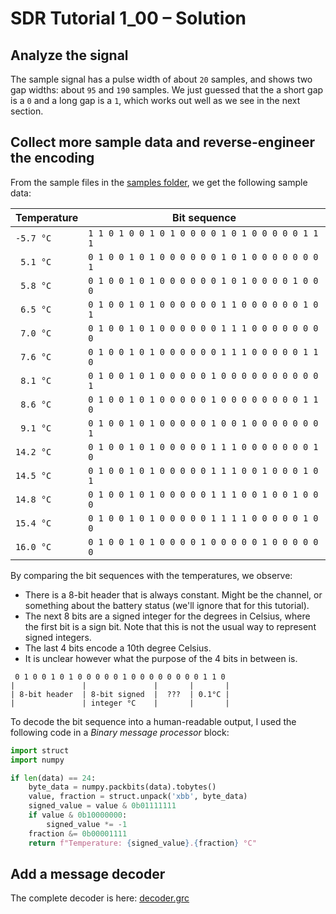 # SDR Tutorial 1\_00 – Solution

## Analyze the signal

The sample signal has a pulse width of about `20` samples, and shows two gap widths: about `95` and `190` samples.
We just guessed that the a short gap is a `0` and a long gap is a `1`, which works out well as we see in the next section.

## Collect more sample data and reverse-engineer the encoding

From the sample files in the [samples folder](samples), we get the following sample data:

| Temperature | Bit sequence                                      |
| ----------- | ------------------------------------------------- |
| `-5.7 °C`   | `1 1 0 1 0 0 1 0 1 0 0 0 0 1 0 1 0 0 0 0 0 1 1 1` |
| ` 5.1 °C`   | `0 1 0 0 1 0 1 0 0 0 0 0 0 1 0 1 0 0 0 0 0 0 0 1` |
| ` 5.8 °C`   | `0 1 0 0 1 0 1 0 0 0 0 0 0 1 0 1 0 0 0 0 1 0 0 0` |
| ` 6.5 °C`   | `0 1 0 0 1 0 1 0 0 0 0 0 0 1 1 0 0 0 0 0 0 1 0 1` |
| ` 7.0 °C`   | `0 1 0 0 1 0 1 0 0 0 0 0 0 1 1 1 0 0 0 0 0 0 0 0` |
| ` 7.6 °C`   | `0 1 0 0 1 0 1 0 0 0 0 0 0 1 1 1 0 0 0 0 0 1 1 0` |
| ` 8.1 °C`   | `0 1 0 0 1 0 1 0 0 0 0 0 1 0 0 0 0 0 0 0 0 0 0 1` |
| ` 8.6 °C`   | `0 1 0 0 1 0 1 0 0 0 0 0 1 0 0 0 0 0 0 0 0 1 1 0` |
| ` 9.1 °C`   | `0 1 0 0 1 0 1 0 0 0 0 0 1 0 0 1 0 0 0 0 0 0 0 1` |
| `14.2 °C`   | `0 1 0 0 1 0 1 0 0 0 0 0 1 1 1 0 0 0 0 0 0 0 1 0` |
| `14.5 °C`   | `0 1 0 0 1 0 1 0 0 0 0 0 1 1 1 0 0 1 0 0 0 1 0 1` |
| `14.8 °C`   | `0 1 0 0 1 0 1 0 0 0 0 0 1 1 1 0 0 1 0 0 1 0 0 0` |
| `15.4 °C`   | `0 1 0 0 1 0 1 0 0 0 0 0 1 1 1 1 0 0 0 0 0 1 0 0` |
| `16.0 °C`   | `0 1 0 0 1 0 1 0 0 0 0 1 0 0 0 0 0 1 0 0 0 0 0 0` |

By comparing the bit sequences with the temperatures, we observe:
* There is a 8-bit header that is always constant. Might be the channel, or something about the battery status (we'll ignore that for this tutorial).
* The next 8 bits are a signed integer for the degrees in Celsius, where the first bit is a sign bit.
  Note that this is not the usual way to represent signed integers.
* The last 4 bits encode a 10th degree Celsius.
* It is unclear however what the purpose of the 4 bits in between is.


```
 0 1 0 0 1 0 1 0 0 0 0 0 1 0 0 0 0 0 0 0 0 1 1 0 
|               |               |       |       |
| 8-bit header  | 8-bit signed  |  ???  | 0.1°C |
|               | integer °C    |       |       |
```

To decode the bit sequence into a human-readable output, I used the following code in a _Binary message processor_ block:

```python
import struct
import numpy

if len(data) == 24:
    byte_data = numpy.packbits(data).tobytes()
    value, fraction = struct.unpack('xbb', byte_data)
    signed_value = value & 0b01111111
    if value & 0b10000000:
        signed_value *= -1
    fraction &= 0b00001111
    return f"Temperature: {signed_value}.{fraction} °C"
```

## Add a message decoder

The complete decoder is here: [decoder.grc](decoder.grc)
